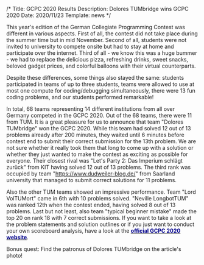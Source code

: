/*
Title: GCPC 2020 Results
Description: Dolores TUMbridge wins GCPC 2020
Date: 2020/11/23
Template: news
*/


This year's edition of the German Collegiate Programming Contest was different in various aspects. First of all, the contest did not take place during the summer time but in mid November. Second of all, students were not invited to university to compete onsite but had to stay at home and participate over the internet. Third of all - we know this was a huge bummer - we had to replace the delicious pizza, refreshing drinks, sweet snacks, beloved gadget prices, and colorful balloons with their virtual counterparts.

Despite these differences, some things also stayed the same: students participated in teams of up to three students, teams were allowed to use at most one compute for coding/debugging simultaneously, there were 13 fun coding problems, and our students performed remarkable!

In total, 68 teams representing 14 different institutions from all over Germany competed in the GCPC 2020. Out of the 68 teams, there were 11 from TUM. It is a great pleasure for us to announce that team "Dolores TUMbridge" won the GCPC 2020. While this team had solved 12 out of 13 problems already after 200 minutes, they waited until 6 minutes before contest end to submit their correct submission for the 13th problem. We are not sure whether it really took them that long to come up with a solution or whether they just wanted to make the contest as exciting as possible for everyone. Their closest rival was "Let's Party 2: Das Imperium schlägt zurück" from KIT having solved 12 out of 13 problems. The third rank was occupied by team "https://www.dudweiler-blog.de/" from Saarland university that managed to submit correct solutions for 11 problems.

Also the other TUM teams showed an impressive performance. Team "Lord VolTUMort" came in 6th with 10 problems solved. "Neville LongbotTUM" was ranked 12th when the contest ended, having solved 8 out of 13 problems. Last but not least, also team "typical beginner mistake" made the top 20 on rank 18 with 7 correct submissions. If you want to take a look at the problem statements and solution outlines or if you just want to conduct your own scoreboard analysis, have a look at the [<span style="color:darkblue">**official GCPC 2020 website**</span>](https://gcpc.nwerc.eu/german-collegiate-programming-contest-2020).

Bonus quest: Find the patronus of Dolores TUMbridge on the article's photo!
